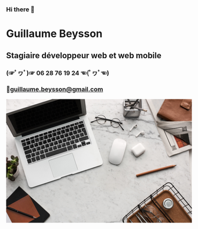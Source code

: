 ### Hi there 👋
# Guillaume Beysson
## Stagiaire développeur web et web mobile
### (☞ﾟヮﾟ)☞ 06 28 76 19 24 ☜(ﾟヮﾟ☜)
### 📧guillaume.beysson@gmail.com

![computer](computer.jpg "computer")
<!--
**guillaumebeysson/guillaumebeysson** is a ✨ _special_ ✨ repository because its `README.md` (this file) appears on your GitHub profile.

Here are some ideas to get you started:

- 🔭 I’m currently working on ...
- 🌱 I’m currently learning ...
- 👯 I’m looking to collaborate on ...
- 🤔 I’m looking for help with ...
- 💬 Ask me about ...
- 📫 How to reach me: ...
- 😄 Pronouns: ...
- ⚡ Fun fact: ...
-->
